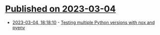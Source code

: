 # [Published on 2023-03-04](index.md)

* [2023-03-04, 18:18:10](https://lobste.rs/s/390q59/testing_multiple_python_versions_with) - [Testing multiple Python versions with nox and pyenv](https://sethmlarson.dev/nox-pyenv-all-python-versions)
